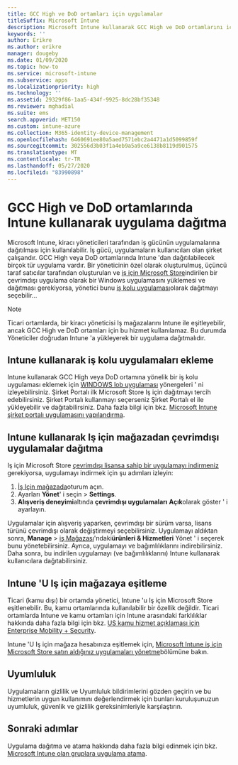 ```yaml
---
title: GCC High ve DoD ortamları için uygulamalar
titleSuffix: Microsoft Intune
description: Microsoft Intune kullanarak GCC High ve DoD ortamlarını içeren uygulamalar hakkında bilgi edinin.
keywords: ''
author: Erikre
ms.author: erikre
manager: dougeby
ms.date: 01/09/2020
ms.topic: how-to
ms.service: microsoft-intune
ms.subservice: apps
ms.localizationpriority: high
ms.technology: ''
ms.assetid: 29329f86-1aa5-434f-9925-8dc28bf35348
ms.reviewer: mghadial
ms.suite: ems
search.appverid: MET150
ms.custom: intune-azure
ms.collection: M365-identity-device-management
ms.openlocfilehash: 6460691ee80a5aed7571ebc2a4471a1d5099859f
ms.sourcegitcommit: 302556d3b03f1a4eb9a5a9ce6138b8119d901575
ms.translationtype: MT
ms.contentlocale: tr-TR
ms.lasthandoff: 05/27/2020
ms.locfileid: "83990898"
---
```

# <a name="deploying-apps-using-intune-on-the-gcc-high-and-dod-environments"></a>GCC High ve DoD ortamlarında Intune kullanarak uygulama dağıtma 

Microsoft Intune, kiracı yöneticileri tarafından iş gücünün uygulamalarına dağıtılması için kullanılabilir. İş gücü, uygulamaların kullanıcıları olan şirket çalışandır. GCC High veya DoD ortamlarında Intune 'dan dağıtılabilecek birçok tür uygulama vardır. Bir yöneticinin özel olarak oluşturulmuş, üçüncü taraf satıcılar tarafından oluşturulan ve [iş için Microsoft Store](https://businessstore.microsoft.com/store)indirilen bir çevrimdışı uygulama olarak bir Windows uygulamasını yüklemesi ve dağıtması gerekiyorsa, yönetici bunu [iş kolu uygulaması](apps-add.md#app-types-in-microsoft-intune)olarak dağıtmayı seçebilir...  

> [!NOTE]
> Ticari ortamlarda, bir kiracı yöneticisi Iş mağazalarını Intune ile eşitleyebilir, ancak GCC High ve DoD ortamları için bu hizmet kullanılamaz. Bu durumda Yöneticiler doğrudan Intune 'a yükleyerek bir uygulama dağıtmalıdır.  

## <a name="add-line-of-business-apps-using-intune"></a>Intune kullanarak iş kolu uygulamaları ekleme 

Intune kullanarak GCC High veya DoD ortamına yönelik bir iş kolu uygulaması eklemek için [WINDOWS lob uygulaması](lob-apps-windows.md) yönergeleri ' ni izleyebilirsiniz. Şirket Portalı ilk Microsoft Store Iş için dağıtmayı tercih edebilirsiniz. Şirket Portalı kullanmayı seçerseniz Şirket Portalı el ile yükleyebilir ve dağıtabilirsiniz. Daha fazla bilgi için bkz. [Microsoft Intune şirket portalı uygulamasını yapılandırma](company-portal-app.md). 

## <a name="distribute-offline-apps-from-the-store-for-business-using-intune"></a>Intune kullanarak Iş için mağazadan çevrimdışı uygulamalar dağıtma  

Iş için Microsoft Store [çevrimdışı lisansa sahip bir uygulamayı indirmeniz](https://docs.microsoft.com/microsoft-store/distribute-offline-apps#download-an-offline-licensed-app) gerekiyorsa, uygulamayı indirmek için şu adımları izleyin: 

1. [İş Için mağazada](https://businessstore.microsoft.com/)oturum açın.
2. Ayarları **Yönet**' i seçin  >  **Settings**.
3. **Alışveriş deneyimi**altında **çevrimdışı uygulamaları** **Açık**olarak göster ' i ayarlayın.

Uygulamalar için alışveriş yaparken, çevrimdışı bir sürüm varsa, lisans türünü çevrimdışı olarak değiştirmeyi seçebilirsiniz. Uygulamayı aldıktan sonra, **Manage**  >  [iş Mağazası](https://businessstore.microsoft.com/)'ndaki**ürünleri & Hizmetleri** Yönet ' i seçerek bunu yönetebilirsiniz. Ayrıca, uygulamayı ve bağımlılıklarını indirebilirsiniz. Daha sonra, bu indirilen uygulamayı (ve bağımlılıklarını) Intune kullanarak kullanıcılara dağıtabilirsiniz.  

## <a name="syncing-intune-to-the-store-for-business"></a>Intune 'U Iş için mağazaya eşitleme 

Ticari (kamu dışı) bir ortamda yönetici, Intune 'u Iş için Microsoft Store eşitlenebilir. Bu, kamu ortamlarında kullanılabilir bir özellik değildir. Ticari ortamlarda Intune ve kamu ortamları için Intune arasındaki farklılıklar hakkında daha fazla bilgi için bkz. [US kamu hizmet açıklaması için Enterprise Mobility + Security](https://docs.microsoft.com/enterprise-mobility-security/solutions/ems-govt-service-description).  

Intune 'U Iş için mağaza hesabınıza eşitlemek için, [Microsoft Intune iş için Microsoft Store satın aldığınız uygulamaları yönetme](windows-store-for-business.md)bölümüne bakın.  

## <a name="compliance"></a>Uyumluluk 

Uygulamaların gizlilik ve Uyumluluk bildirimlerini gözden geçirin ve bu hizmetlerin uygun kullanımını değerlendirmek için bunları kuruluşunuzun uyumluluk, güvenlik ve gizlilik gereksinimleriyle karşılaştırın.   

## <a name="next-steps"></a>Sonraki adımlar

Uygulama dağıtma ve atama hakkında daha fazla bilgi edinmek için bkz. [Microsoft Intune olan gruplara uygulama atama](apps-deploy.md).

 
